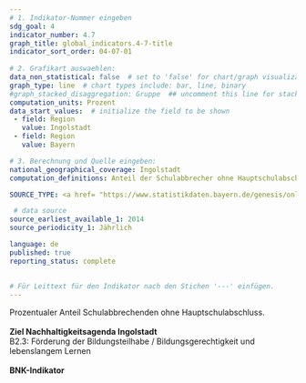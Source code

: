 ```yaml
---
# 1. Indikator-Nummer eingeben 
sdg_goal: 4 
indicator_number: 4.7
graph_title: global_indicators.4-7-title
indicator_sort_order: 04-07-01
 
# 2. Grafikart auswaehlen: 
data_non_statistical: false  # set to 'false' for chart/graph visualization 
graph_type: line  # chart types include: bar, line, binary 
#graph_stacked_disaggregation: Gruppe  ## uncomment this line for stacked bars. eplace 'Geschlecht' with the field of aggregation. 
computation_units: Prozent 
data_start_values:  # initialize the field to be shown  
 - field: Region 
   value: Ingolstadt 
 - field: Region 
   value: Bayern 

# 3. Berechnung und Quelle eingeben: 
national_geographical_coverage: Ingolstadt 
computation_definitions: Anteil der Schulabbrecher ohne Hauptschulabschluss

SOURCE_TYPE: <a href= "https://www.statistikdaten.bayern.de/genesis/online?operation=table&code=21111-107s&bypass=true&levelindex=1&levelid=1665381899858#abreadcrumb">LfStat</a>, zuletzt abgerufen über das <a href="https://sdg-portal.de/de/sdg-indikatoren/ingolstadt?goals[0]=1&goals[1]=2&goals[2]=3&goals[3]=4&goals[4]=5&goals[5]=6&goals[6]=7&goals[7]=8&goals[8]=9&goals[9]=10&goals[10]=11&goals[11]=12&goals[12]=13&goals[13]=14&goals[14]=15&goals[15]=16&goals[16]=17&showAverage=1&longTermComparison=1">SDG-Portal der Bertelsmann-Stiftung</a> am 09.07.2024 

 # data source  
source_earliest_available_1: 2014 
source_periodicity_1: Jährlich

language: de   
published: true 
reporting_status: complete
 
 
# Für Leittext für den Indikator nach den Stichen '---' einfügen. 
---
```

Prozentualer Anteil Schulabbrechenden ohne Hauptschulabschluss. <br>
<br>
<b>Ziel Nachhaltigkeitsagenda Ingolstadt</b><br>
B2.3: Förderung der Bildungsteilhabe / Bildungsgerechtigkeit und lebenslangem Lernen<br>
<br>
<b>BNK-Indikator</b>

